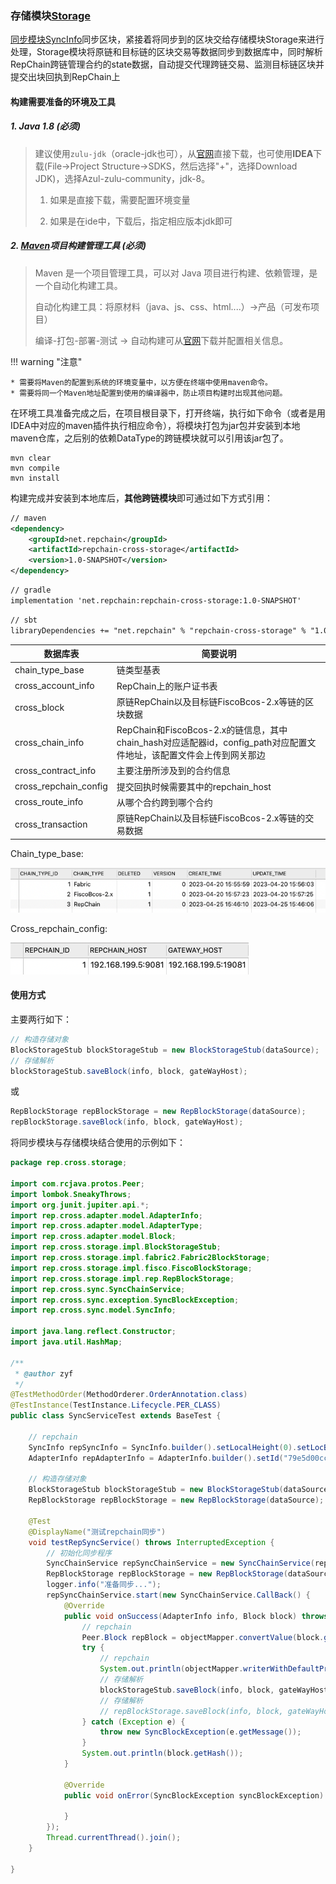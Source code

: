 ### 存储模块[Storage](https://gitee.com/BTAJL/repchain-cross-storage)

[同步模块SyncInfo](../04.SyncInfo/#syncinfo)同步区块，紧接着将同步到的区块交给存储模块Storage来进行处理，Storage模块将原链和目标链的区块交易等数据同步到数据库中，同时解析RepChain跨链管理合约的state数据，自动提交代理跨链交易、监测目标链区块并提交出块回执到RepChain上

#### 构建需要准备的环境及工具

##### 1. Java 1.8 (**必须**)

> 建议使用`zulu-jdk`（oracle-jdk也可），从[官网](https://www.azul.com/downloads/?version=java-8-lts&package=jdk)直接下载，也可使用**IDEA**下载(File->Project Structure->SDKS，然后选择"+"，选择Download JDK)，选择Azul-zulu-community，jdk-8。
>
> 1. 如果是直接下载，需要配置环境变量
>
> 2. 如果是在ide中，下载后，指定相应版本jdk即可

##### 2. [**Maven**](http://maven.apache.org/index.html)项目构建管理工具 (**必须**)

> Maven 是一个项目管理工具，可以对 Java 项目进行构建、依赖管理，是一个自动化构建工具。
>
> 自动化构建工具：将原材料（java、js、css、html....）->产品（可发布项目）
>
> 编译-打包-部署-测试  ->  自动构建可从[官网](http://maven.apache.org/index.html)下载并配置相关信息。

!!! warning "注意"

    * 需要将Maven的配置到系统的环境变量中，以方便在终端中使用maven命令。
    * 需要将同一个Maven地址配置到使用的编译器中，防止项目构建时出现其他问题。

在环境工具准备完成之后，在项目根目录下，打开终端，执行如下命令（或者是用IDEA中对应的maven插件执行相应命令），将模块打包为jar包并安装到本地maven仓库，之后别的依赖DataType的跨链模块就可以引用该jar包了。

```
mvn clear
mvn compile
mvn install
```

构建完成并安装到本地库后，**其他跨链模块**即可通过如下方式引用：

```xml
// maven
<dependency>
    <groupId>net.repchain</groupId>
    <artifactId>repchain-cross-storage</artifactId>
    <version>1.0-SNAPSHOT</version>
</dependency>
```

```xml
// gradle
implementation 'net.repchain:repchain-cross-storage:1.0-SNAPSHOT'
```

```xml
// sbt
libraryDependencies += "net.repchain" % "repchain-cross-storage" % "1.0-SNAPSHOT"
```



| 数据库表              | 简要说明                                                     |
| --------------------- | ------------------------------------------------------------ |
| chain_type_base       | 链类型基表                                                   |
| cross_account_info    | RepChain上的账户证书表                                       |
| cross_block           | 原链RepChain以及目标链FiscoBcos-2.x等链的区块数据            |
| cross_chain_info      | RepChain和FiscoBcos-2.x的链信息，其中chain_hash对应适配器id，config_path对应配置文件地址，该配置文件会上传到网关那边 |
| cross_contract_info   | 主要注册所涉及到的合约信息                                   |
| cross_repchain_config | 提交回执时候需要其中的repchain_host                          |
| cross_route_info      | 从哪个合约跨到哪个合约                                       |
| cross_transaction     | 原链RepChain以及目标链FiscoBcos-2.x等链的交易数据            |

Chain_type_base:

![chain_type_base](../img/chain_type_base.png)

Cross_repchain_config:

![cross_repchain_config](../img/cross_repchain_config.png)



#### 使用方式

主要两行如下：

```java
// 构造存储对象
BlockStorageStub blockStorageStub = new BlockStorageStub(dataSource);
// 存储解析
blockStorageStub.saveBlock(info, block, gateWayHost);
```

或

```java
RepBlockStorage repBlockStorage = new RepBlockStorage(dataSource);
repBlockStorage.saveBlock(info, block, gateWayHost);
```

将同步模块与存储模块结合使用的示例如下：

```java
package rep.cross.storage;

import com.rcjava.protos.Peer;
import lombok.SneakyThrows;
import org.junit.jupiter.api.*;
import rep.cross.adapter.model.AdapterInfo;
import rep.cross.adapter.model.AdapterType;
import rep.cross.adapter.model.Block;
import rep.cross.storage.impl.BlockStorageStub;
import rep.cross.storage.impl.fabric2.Fabric2BlockStorage;
import rep.cross.storage.impl.fisco.FiscoBlockStorage;
import rep.cross.storage.impl.rep.RepBlockStorage;
import rep.cross.sync.SyncChainService;
import rep.cross.sync.exception.SyncBlockException;
import rep.cross.sync.model.SyncInfo;

import java.lang.reflect.Constructor;
import java.util.HashMap;

/**
 * @author zyf
 */
@TestMethodOrder(MethodOrderer.OrderAnnotation.class)
@TestInstance(TestInstance.Lifecycle.PER_CLASS)
public class SyncServiceTest extends BaseTest {

    // repchain
    SyncInfo repSyncInfo = SyncInfo.builder().setLocalHeight(0).setLocBlkHash("").build();
    AdapterInfo repAdapterInfo = AdapterInfo.builder().setId("79e5d00cc30f40d3a857ec4511c4fa4e").setType(AdapterType.REPCHAIN).build();
		
  	// 构造存储对象
    BlockStorageStub blockStorageStub = new BlockStorageStub(dataSource);
    RepBlockStorage repBlockStorage = new RepBlockStorage(dataSource);

    @Test
    @DisplayName("测试repchain同步")
    void testRepSyncService() throws InterruptedException {
        // 初始化同步程序
        SyncChainService repSyncChainService = new SyncChainService(repAdapterInfo, repSyncInfo, gateWayHost);
        RepBlockStorage repBlockStorage = new RepBlockStorage(dataSource);
        logger.info("准备同步...");
        repSyncChainService.start(new SyncChainService.CallBack() {
            @Override
            public void onSuccess(AdapterInfo info, Block block) throws SyncBlockException {
                // repchain
                Peer.Block repBlock = objectMapper.convertValue(block.getRawBlock(), Peer.Block.class);
                try {
                    // repchain
                 	System.out.println(objectMapper.writerWithDefaultPrettyPrinter().writeValueAsString(repBlock));
                    // 存储解析
                    blockStorageStub.saveBlock(info, block, gateWayHost);
                  	// 存储解析
                    // repBlockStorage.saveBlock(info, block, gateWayHost);
                } catch (Exception e) {
                    throw new SyncBlockException(e.getMessage());
                }
                System.out.println(block.getHash());
            }

            @Override
            public void onError(SyncBlockException syncBlockException) {

            }
        });
        Thread.currentThread().join();
    }

}

```

